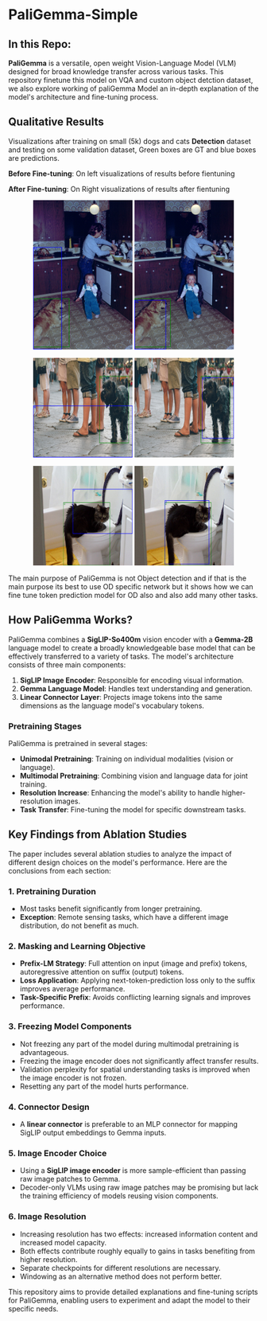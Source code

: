 # PaliGemma-Simple

## In this Repo:

**PaliGemma** is a versatile, open weight Vision-Language Model (VLM) designed for broad knowledge transfer across various tasks. This repository finetune this model on VQA and custom object detction dataset, we also explore working of paliGemma Model an in-depth explanation of the model's architecture and fine-tuning process.


## Qualitative Results

Visualizations after training on small (5k) dogs and cats **Detection** dataset and testing on some validation dataset, Green boxes are GT and blue boxes are predictions.

**Before Fine-tuning**: On left visualizations of results before fientuning

**After Fine-tuning**: On Right visualizations of results after fientuning



<div align="center">
 <p float="left" align="middle">
   <img src="vis/initial/5_comparison.png" width="200" height="300"/>
   <img src="vis/finetune/5_comparison.png" width="200" height="300"/>
 </p>
</div>

<div align="center">
 <p float="left" align="middle">
   <img src="vis/initial/6_comparison.png" width="200" height="200"/>
   <img src="vis/finetune/6_comparison.png" width="200" height="200"/>
 </p>
</div>
<div align="center">
 <p float="left" align="middle">
   <img src="vis/initial/28_comparison.png" width="200" height="200"/>
   <img src="vis/finetune/28_comparison.png" width="200" height="200"/>
 </p>
</div>

The main purpose of PaliGemma is not Object detection and if that is the main purpose its best to use OD specific network but it shows how we can fine tune token prediction model for OD also and also add many other tasks.

## How PaliGemma Works?

PaliGemma combines a **SigLIP-So400m** vision encoder with a **Gemma-2B** language model to create a broadly knowledgeable base model that can be effectively transferred to a variety of tasks. The model's architecture consists of three main components:

1. **SigLIP Image Encoder**: Responsible for encoding visual information.
2. **Gemma Language Model**: Handles text understanding and generation.
3. **Linear Connector Layer**: Projects image tokens into the same dimensions as the language model's vocabulary tokens.

### Pretraining Stages

PaliGemma is pretrained in several stages:
- **Unimodal Pretraining**: Training on individual modalities (vision or language).
- **Multimodal Pretraining**: Combining vision and language data for joint training.
- **Resolution Increase**: Enhancing the model's ability to handle higher-resolution images.
- **Task Transfer**: Fine-tuning the model for specific downstream tasks.

## Key Findings from Ablation Studies

The paper includes several ablation studies to analyze the impact of different design choices on the model's performance. Here are the conclusions from each section:

### 1. Pretraining Duration

- Most tasks benefit significantly from longer pretraining.
- **Exception**: Remote sensing tasks, which have a different image distribution, do not benefit as much.

### 2. Masking and Learning Objective

- **Prefix-LM Strategy**: Full attention on input (image and prefix) tokens, autoregressive attention on suffix (output) tokens.
- **Loss Application**: Applying next-token-prediction loss only to the suffix improves average performance.
- **Task-Specific Prefix**: Avoids conflicting learning signals and improves performance.

### 3. Freezing Model Components

- Not freezing any part of the model during multimodal pretraining is advantageous.
- Freezing the image encoder does not significantly affect transfer results.
- Validation perplexity for spatial understanding tasks is improved when the image encoder is not frozen.
- Resetting any part of the model hurts performance.

### 4. Connector Design

- A **linear connector** is preferable to an MLP connector for mapping SigLIP output embeddings to Gemma inputs.

### 5. Image Encoder Choice

- Using a **SigLIP image encoder** is more sample-efficient than passing raw image patches to Gemma.
- Decoder-only VLMs using raw image patches may be promising but lack the training efficiency of models reusing vision components.

### 6. Image Resolution

- Increasing resolution has two effects: increased information content and increased model capacity.
- Both effects contribute roughly equally to gains in tasks benefiting from higher resolution.
- Separate checkpoints for different resolutions are necessary.
- Windowing as an alternative method does not perform better.


This repository aims to provide detailed explanations and fine-tuning scripts for PaliGemma, enabling users to experiment and adapt the model to their specific needs.